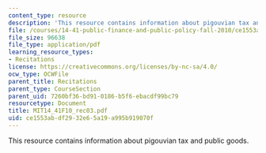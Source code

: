 ```yaml
---
content_type: resource
description: 'This resource contains information about pigouvian tax and public goods. '
file: /courses/14-41-public-finance-and-public-policy-fall-2010/ce1553abdf2932e65a19a995b919070f_MIT14_41F10_rec03.pdf
file_size: 96638
file_type: application/pdf
learning_resource_types:
- Recitations
license: https://creativecommons.org/licenses/by-nc-sa/4.0/
ocw_type: OCWFile
parent_title: Recitations
parent_type: CourseSection
parent_uid: 7260bf36-bd91-0186-b5f6-ebacdf99bc79
resourcetype: Document
title: MIT14_41F10_rec03.pdf
uid: ce1553ab-df29-32e6-5a19-a995b919070f
---
```

This resource contains information about pigouvian tax and public goods. 